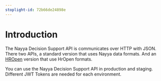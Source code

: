 ```yaml
---
stoplight-id: 72b66de24898e
---
```


# Introduction

The Nayya Decision Support API is communicates over HTTP with JSON.  There two APIs, a standard version that uses Nayya data formats.  And an [HROpen](https://www.hropenstandards.org/) version that use HrOpen formats.


You can use the Nayya Decision Support API in production and staging.  Different JWT Tokens are needed for each environment.
